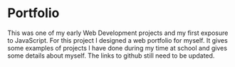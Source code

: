 # Portfolio
 
This was one of my early Web Development projects and my first exposure to JavaScript. For this project I designed a web portfolio for myself. It gives some examples of projects I have done during my time at school and gives some details about myself. The links to github still need to be updated.
